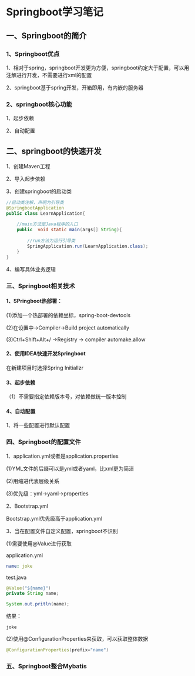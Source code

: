 # Springboot学习笔记

## 一、Springboot的简介

### 1、Springboot优点

1、相对于spring，springboot开发更为方便，springboot约定大于配置，可以用注解进行开发，不需要进行xml的配置

2、springboot基于spring开发，开箱即用，有内嵌的服务器 

### 2、springboot核心功能

1、起步依赖

2、自动配置

## 二、springboot的快速开发

1、创建Maven工程

2、导入起步依赖

3、创建springboot的启动类

```java
//启动类注解，声明为引导类
@SpringbootApplication
public class LearnApplication{
    
    //main方法是Java程序的入口
    public  void static main(args[] String){
        
        //run方法为运行引导类
        SpringApplication.run(LearnApplication.class);
    } 
}
```

4、编写具体业务逻辑

### 三、Springboot相关技术

#### 1、SPringboot热部署：

(1)添加一个热部署的依赖坐标，spring-boot-devtools

(2)在设置中->Compiler->Build project automatically

(3)Ctrl+Shift+Alt+/   ->Registry -> compiler automake.allow

#### 2、使用IDEA快速开发Springboot

在新建项目时选择Spring Initiallzr

#### 3、起步依赖

（1）不需要指定依赖版本号，对依赖做统一版本控制

#### 4、自动配置

1、将一些配置进行默认配置

###  四、Springboot的配置文件

1、application.yml或者是application.properties

(1)YML文件的后缀可以是yml或者yaml，比xml更为简洁

(2)用缩进代表层级关系

(3)优先级：yml->yaml->properties

2、Bootstrap.yml

Bootstrap.yml优先级高于application.yml

3、当在配置文件自定义配置，springboot不识别

(1)需要使用@Value进行获取

application.yml

```yaml
name: joke
```

test.java

```java
@Value("${name}")
private String name;

System.out.pritln(name);
```

结果：

```
joke
```



(2)使用@ConfigurationProperties来获取，可以获取整体数据

```java
@ConfigurationProperties(prefix="name")
```

### 五、Springboot整合Mybatis


